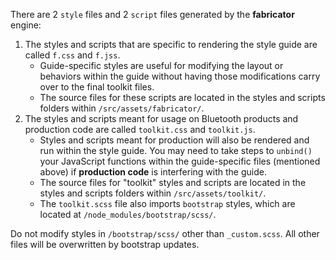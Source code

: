 There are 2 `style` files and 2 `script` files generated by the **fabricator** engine:
1. The styles and scripts that are specific to rendering the style guide are called `f.css` and `f.jss`.
    * Guide-specific styles are useful for modifying the layout or behaviors within the guide without having those modifications carry over to the final toolkit files.
    * The source files for these scripts are located in the styles and scripts folders within `/src/assets/fabricator/`.
1. The styles and scripts meant for usage on Bluetooth products and production code are called `toolkit.css` and `toolkit.js`.
	* Styles and scripts meant for production will also be rendered and run within the style guide. You may need to take steps to `unbind()` your JavaScript functions within the guide-specific files (mentioned above) if **production code** is interfering with the guide.
    * The source files for "toolkit" styles and scripts are located in the styles and scripts folders within `/src/assets/toolkit/`.
    * The `toolkit.scss` file also imports `bootstrap` styles, which are located at `/node_modules/bootstrap/scss/`.

<div class="alert alert-danger" role="alert">Do not modify styles in <code>/bootstrap/scss/</code> other than <code>_custom.scss</code>. All other files will be overwritten by bootstrap updates.</div>